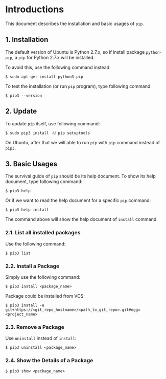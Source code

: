 # Introductions

This document describes the installation and basic usages of `pip`.

## 1. Installation

The default version of Ubuntu is Python 2.7.x, so if install package `python-pip`, a `pip` for Python 2.7.x will be installed.

To avoid this, use the following command instead:

  ```console
$ sudo apt-get install python3-pip
  ```

To test the installation (or run `pip` program), type following command:

  ```console
$ pip3 --version
  ```

## 2. Update

To update `pip` itself, use following command:

  ```console
$ sudo pip3 install -U pip setuptools
  ```

On Ubuntu, after that we will able to run `pip` with `pip` command instead of `pip3`.

## 3. Basic Usages

The survival guide of `pip` should be its help document. To show its help document, type following command:

  ```console
$ pip3 help
  ```

Or if we want to read the help document for a specific `pip` command:

  ```console
$ pip3 help install
  ```

The command above will show the help document of `install` command.

### 2.1. List all installed packages

Use the following command:

  ```console
$ pip3 list
  ```

### 2.2. Install a Package

Simply use the following command:

  ```console
$ pip3 install <package_name>
  ```

Package could be installed from VCS:

  ```console
$ pip3 install -e git+https://<git_repo_hostname>/<path_to_git_repo>.git#egg=<project_name>
  ```

### 2.3. Remove a Package

Use `uninstall` instead of `install`:

  ```console
$ pip3 uninstall <package_name>
  ```

### 2.4. Show the Details of a Package

  ```console
$ pip3 show <package_name>
  ```
